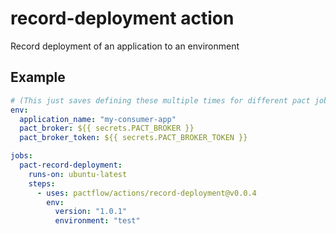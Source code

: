 # record-deployment action

Record deployment of an application to an environment

## Example

```yml
# (This just saves defining these multiple times for different pact jobs)
env:
  application_name: "my-consumer-app"
  pact_broker: ${{ secrets.PACT_BROKER }}
  pact_broker_token: ${{ secrets.PACT_BROKER_TOKEN }}

jobs:
  pact-record-deployment:
    runs-on: ubuntu-latest
    steps:
      - uses: pactflow/actions/record-deployment@v0.0.4
        env:
          version: "1.0.1"
          environment: "test"
```

